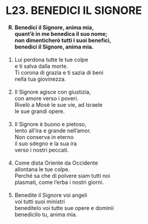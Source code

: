 # L23. BENEDICI IL SIGNORE

<ol>
  <b><li type="A" value="18">Benedici il Signore, anima mia,<br>
    quant’è in me benedica il suo nome;<br>
    non dimenticherò tutti i suoi benefici,<br>
    benedici il Signore, anima mia.</li></b><br>
  <li value="1">Lui perdona tutte le tue colpe<br>
    e ti salva dalla morte.<br>
    Ti corona di grazia e ti sazia di beni<br>
    nella tua giovinezza.</li><br>
  <li>Il Signore agisce con giustizia,<br>
    con amore verso i poveri.<br>
    Rivelò a Mosè le sue vie, ad Israele<br>
    le sue grandi opere.</li><br>
  <li>Il Signore è buono e pietoso,<br>
    lento all’ira e grande nell’amor.<br>
    Non conserva in eterno<br>
    il suo sdegno e la sua ira<br>
    verso i nostri peccati.</li><br>
  <li>Come dista Oriente da Occidente<br>
    allontana le tue colpe.<br>
    Perché sa che di polvere siam tutti noi<br>
    plasmati, come l’erba i nostri giorni.</li><br>
  <li>Benedite il Signore voi angeli<br>
    voi tutti suoi ministri<br>
    beneditelo voi tutte sue opere e dominii<br>
    benedicilo tu, anima mia.</li>
</ol>
